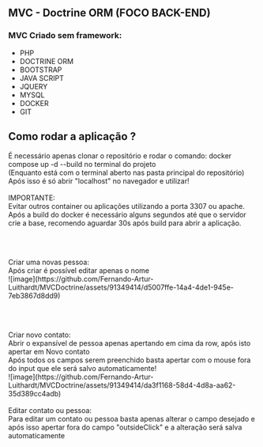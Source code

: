 <h2>MVC - Doctrine ORM (FOCO BACK-END)</h2>

<h3>MVC Criado sem framework:</h3>
<ul>
  <li>PHP</li>
  <li>DOCTRINE ORM</li>
  <li>BOOTSTRAP</li>
  <li>JAVA SCRIPT</li>
  <li>JQUERY</li>
  <li>MYSQL</li>
  <li>DOCKER</li>
  <li>GIT</li>
</ul>
<h2>Como rodar a aplicação ?</h2>
<div>É necessário apenas clonar o repositório e rodar o comando: docker compose up -d --build no terminal do projeto</div>
<div> (Enquanto está com o terminal aberto nas pasta principal do repositório)</div>
<div>Após isso é só abrir "localhost" no navegador e utilizar!</div>
<br>
<div>IMPORTANTE:</div>
<div>Evitar outros container ou aplicações utilizando a porta 3307 ou apache.</div>
<div>Após a build do docker é necessário alguns segundos até que o servidor crie a base, recomendo aguardar 30s após build para abrir a aplicação.</div>

<br></br>
<div>Criar uma novas pessoa:</div>
<div>Após criar é possível editar apenas o nome</div>
![image](https://github.com/Fernando-Artur-Luithardt/MVCDoctrine/assets/91349414/d5007ffe-14a4-4de1-945e-7eb3867d8dd9)

<br></br>
<div>Criar novo contato:</div>
<div>Abrir o expansível de pessoa apenas apertando em cima da row, após isto apertar em Novo contato </div>
<div>Após todos os campos serem preenchido basta apertar com o mouse fora do input que ele será salvo automaticamente!</div>
![image](https://github.com/Fernando-Artur-Luithardt/MVCDoctrine/assets/91349414/da3f1168-58d4-4d8a-aa62-35d389cc4adb)
<br></br>

<div>Editar contato ou pessoa:</div>
<div>Para editar um contato ou pessoa basta apenas alterar o campo desejado e após isso apertar fora do campo "outsideClick" e a alteração será salva automaticamente</div>
